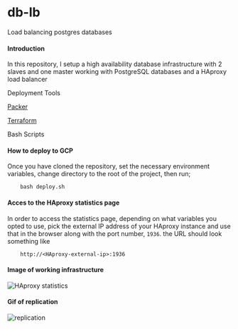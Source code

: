 # db-lb

Load balancing postgres databases

#### Introduction

In this repository, I setup a high availability database infrastructure with 2 slaves and one master working with PostgreSQL databases and a HAproxy load balancer

Deployment Tools

[Packer](https://www.packer.io/)

[Terraform](terraform.io)

Bash Scripts

#### How to deploy to GCP

Once you have cloned the repository, set the necessary environment variables, change directory to the root of the project, then run;

        bash deploy.sh

#### Acces to the HAproxy statistics page

In order to access the statistics page, depending on what variables you opted to use, pick the external IP address of your HAproxy instance and use that in the browser along with the port number, `1936`. the URL should look something like

        http://<HAproxy-external-ip>:1936

#### Image of working infrastructure

![HAproxy statistics](https://user-images.githubusercontent.com/5388763/55282408-4d416380-5354-11e9-9572-2888fd55aec6.png)

#### Gif of replication

![replication](https://user-images.githubusercontent.com/5388763/55282414-73670380-5354-11e9-9ff5-b624177cf08a.gif)
